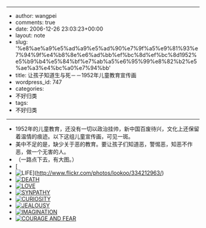 - --
- author: wangpei
- comments: true
- date: 2006-12-26 23:03:23+00:00
- layout: note
- slug: '%e8%ae%a9%e5%ad%a9%e5%ad%90%e7%9f%a5%e9%81%93%e7%94%9f%e4%b8%8e%e6%ad%bb%ef%bc%8d%ef%bc%8d1952%e5%b9%b4%e5%84%bf%e7%ab%a5%e6%95%99%e8%82%b2%e5%ae%a3%e4%bc%a0%e7%94%bb'
- title: 让孩子知道生与死－－1952年儿童教育宣传画
- wordpress_id: 747
- categories:
- 不好归类
- tags:
- 不好归类
- --
- 1952年的儿童教育，还没有一切以政治挂帅，新中国百废待兴，文化上还保留着温情的痕迹。以下这组儿童宣传画，可见一斑。
- 美中不足的是，缺少关于恶的教育。要让孩子们知道恶，警惕恶，知恶不作恶，做一个无害的人。
- （一路点下去，有大图。）
- [
- ![LIFE](http://farm1.static.flickr.com/166/334212963_b2de697d39_m.jpg)](http://www.flickr.com/photos/lookoo/334212963/)
- [![DEATH](http://farm1.static.flickr.com/151/334213432_035ea1f7f5_m.jpg)](http://www.flickr.com/photos/lookoo/334213432/)
- [![LOVE](http://farm1.static.flickr.com/156/334214446_05d3d9c5ed_m.jpg)](http://www.flickr.com/photos/lookoo/334214446/)
- [![SYNPATHY](http://farm1.static.flickr.com/150/334213933_74aa065150_m.jpg)](http://www.flickr.com/photos/lookoo/334213933/)
- [![CURIOSITY](http://farm1.static.flickr.com/138/334212493_f5c2483db3_m.jpg)](http://www.flickr.com/photos/lookoo/334212493/)
- [![JEALOUSY](http://farm1.static.flickr.com/146/334212070_95abb86e25_m.jpg)](http://www.flickr.com/photos/lookoo/334212070/)
- [![IMAGINATION](http://farm1.static.flickr.com/128/334211617_00682c2694_m.jpg)](http://www.flickr.com/photos/lookoo/334211617/)
- [![COURAGE AND FEAR](http://farm1.static.flickr.com/161/334209519_2eca207b10_m.jpg)](http://www.flickr.com/photos/lookoo/334209519/)
